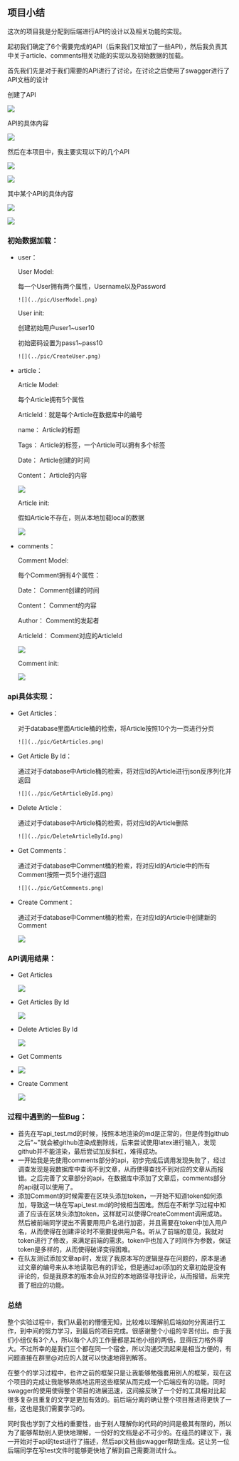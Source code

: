## 项目小结

这次的项目我是分配到后端进行API的设计以及相关功能的实现。

起初我们确定了6个需要完成的API（后来我们又增加了一些API），然后我负责其中关于article、comments相关功能的实现以及初始数据的加载。

首先我们先是对于我们需要的API进行了讨论，在讨论之后使用了swagger进行了API文档的设计

创建了API

![](../pic/swagger_title.png)

API的具体内容

![](../pic/api_content.png)

然后在本项目中，我主要实现以下的几个API

![](../pic/article.png)

![](../pic/comments.png)

其中某个API的具体内容

![](../pic/detailcontent1.png)

![](../pic/detailcontent2.png)

### 初始数据加载：



- user：

    User Model:

    每一个User拥有两个属性，Username以及Password

      ![](../pic/UserModel.png)

    User init:

    创建初始用户user1\~user10

    初始密码设置为pass1\~pass10

      ![](../pic/CreateUser.png)

- article：

    Article Model:

    每个Article拥有5个属性

    ArticleId：就是每个Article在数据库中的编号

    name： Article的标题

    Tags： Article的标签，一个Article可以拥有多个标签

    Date： Article创建的时间

    Content： Article的内容

    ![](../pic/ArticleModel.png)

    Article init:

    假如Article不存在，则从本地加载local的数据

    ![](../pic/CreateArticle.png)

- comments：

    Comment Model:

    每个Comment拥有4个属性：

    Date： Comment创建的时间

    Content： Comment的内容

    Author： Comment的发起者

    ArticleId： Comment对应的ArticleId

    ![](../pic/CommentModel.png)

    Comment init:

    ![](../pic/CreateComment.png)

### api具体实现：



- Get Articles：

    对于database里面Article桶的检索，将Article按照10个为一页进行分页

      ![](../pic/GetArticles.png)

- Get Article By Id：

    通过对于database中Article桶的检索，将对应Id的Article进行json反序列化并返回

      ![](../pic/GetArticleById.png)

- Delete Article：

    通过对于database中Article桶的检索，将对应Id的Article删除

      ![](../pic/DeleteArticleById.png)

- Get Comments：

    通过对于database中Comment桶的检索，将对应Id的Article中的所有Comment按照一页5个进行返回

      ![](../pic/GetComments.png)

- Create Comment：

    通过对于database中Comment桶的检索，在对应Id的Article中创建新的Comment

    ![](../pic/CreateComment_1.png)

### API调用结果：

- Get Articles

    ![](../pic/GetArticlePage1.png)

- Get Articles By Id

    ![](../pic/GetArticle1.png)

- Delete Articles By Id

    ![](../pic/DeleteArticle5.png)

- Get Comments

- ![](../pic/GetArticle1Comment.png)

- Create Comment

    ![](../pic/PostArticle1Comment.png)

### 过程中遇到的一些Bug：

- 首先在写api_test.md的时候，按照本地渲染的md是正常的，但是传到github之后"~"就会被github渲染成删除线，后来尝试使用latex进行输入，发现github并不能渲染，最后尝试加反斜杠，难得成功。
- 一开始我是先使用comments部分的api，初步完成后调用发现失败了，经过调查发现是我数据库中查询不到文章，从而使得查找不到对应的文章从而报错。之后完善了文章部分的api，在数据库中添加了文章后，comments部分的api就可以使用了。
- 添加Comment的时候需要在区块头添加token，一开始不知道token如何添加，导致这一块在写api_test.md的时候相当困难。然后在不断学习过程中知道了应该在区块头添加token，这样就可以使得CreateComment调用成功。然后被前端同学提出不需要用用户名进行加密，并且需要在token中加入用户名，从而使得在创建评论时不需要提供用户名。听从了前端的意见，我就对token进行了修改，来满足前端的需求。token中也加入了时间作为参数，保证token是多样的，从而使得破译变得困难。
- 在队友测试添加文章api时，发现了我原本写的逻辑是存在问题的，原本是通过文章的编号来从本地读取已有的评论，但是通过api添加的文章初始是没有评论的，但是我原本的版本会从对应的本地路径寻找评论，从而报错。后来完善了相应的功能。

### 总结

整个实验过程中，我们从最初的懵懂无知，比较难以理解前后端如何分离进行工作，到中间的努力学习，到最后的项目完成。很感谢整个小组的辛苦付出。由于我们小组仅有3个人，所以每个人的工作量都是其他小组的两倍，显得压力格外得大。不过所幸的是我们三个都在同一个宿舍，所以沟通交流起来是相当方便的，有问题直接在群里@对应的人就可以快速地得到解答。

在整个的学习过程中，也许之前的框架只是让我能够勉强套用别人的框架，现在这个项目的完成让我能够熟练地运用这些框架从而完成一个后端应有的功能。同时swagger的使用使得整个项目的进展迅速，这间接反映了一个好的工具相对比起很多复杂且重复的文字是更加有效的。前后端分离的确让整个项目推进得更快了一些，这也是我们需要学习的。

同时我也学到了文档的重要性，由于别人理解你的代码的时间是极其有限的，所以为了能够帮助别人更快地理解，一份好的文档是必不可少的。在组员的建议下，我一开始对于api的test进行了描述，然后api文档由swagger帮助生成。这让另一位后端同学在写test文件时能够更快地了解到自己需要测试什么。

